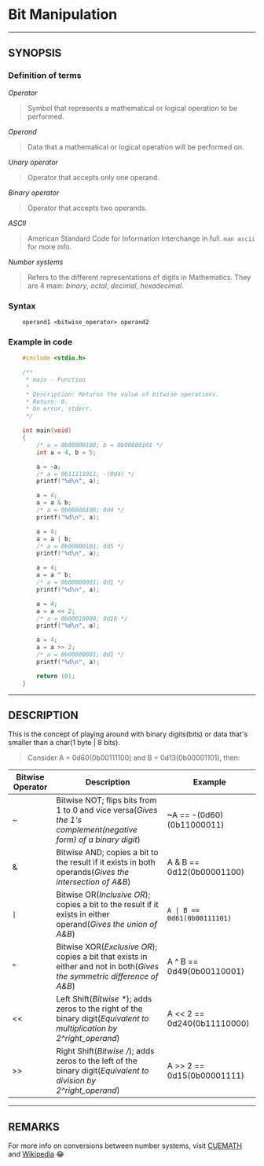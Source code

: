 # Bit Manipulation

-------------------------------------------------------------------------

## SYNOPSIS

### Definition of terms

_Operator_

> Symbol that represents a mathematical or logical operation to be performed.

_Operand_

> Data that a mathematical or logical operation will be performed on.

_Unary operator_

> Operator that accepts only one operand.

_Binary operator_

> Operator that accepts two operands.

_ASCII_

> American Standard Code for Information Interchange in full. `man ascii` for more info.

_Number systems_

> Refers to the different representations of digits in Mathematics. They are 4 main: *binary*, *octal*, *decimal*, *hexadecimal*.

### Syntax

```
	operand1 <bitwise_operator> operand2
```

### Example in code

```c
	#include <stdio.h>

	/**
	 * main - Function
	 *
	 * Description: Returns the value of bitwise operations.
	 * Return: 0.
	 * On error, stderr.
	 */

	int main(void)
	{
		/* a = 0b00000100; b = 0b00000101 */
		int a = 4, b = 5;

		a = ~a;
		/* a = 0b11111011; -(0d4) */
		printf("%d\n", a);

		a = 4;
		a = a & b;
		/* a = 0b00000100; 0d4 */
		printf("%d\n", a);

		a = 4;
		a = a | b;
		/* a = 0b00000101; 0d5 */
		printf("%d\n", a);

		a = 4;
		a = a ^ b;
		/* a = 0b00000001; 0d1 */
		printf("%d\n", a);

		a = 4;
		a = a << 2;
		/* a = 0b00010000; 0d16 */
		printf("%d\n", a);

		a = 4;
		a = a >> 2;
		/* a = 0b00000001; 0d1 */
		printf("%d\n", a);

		return (0);
	}
```

--------------------------------------------------------------------------

## DESCRIPTION

This is the concept of playing around with binary digits(bits) or data that's
smaller than a char(1 byte | 8 bits). 

> Consider A = 0d60(0b00111100) and B = 0d13(0b00001101), then:

| Bitwise Operator | Description | Example |
| -- | -- | -- |
| ~ | Bitwise NOT; flips bits from 1 to 0 and vice versa(*Gives the 1's complement(negative form) of a binary digit*) | ~A == -(0d60)(0b11000011) |
| & | Bitwise AND; copies a bit to the result if it exists in both operands(*Gives the intersection of A&B*) | A & B == 0d12(0b00001100) |
| <code>&#124;</code> | Bitwise OR(*Inclusive OR*); copies a bit to the result if it exists in either operand(*Gives the union of A&B*) | <code>A &#124; B == 0d61(0b00111101)</code> |
| ^ | Bitwise XOR(*Exclusive OR*); copies a bit that exists in either and not in both(*Gives the symmetric difference of A&B*) | A ^ B == 0d49(0b00110001) |
| << | Left Shift(_Bitwise *_); adds zeros to the right of the binary digit(*Equivalent to multiplication by 2^right_operand*) | A << 2 == 0d240(0b11110000) |
| >> | Right Shift(_Bitwise /_); adds zeros to the left of the binary digit(*Equivalent to division by 2^right_operand*) | A >> 2 == 0d15(0b00001111) |

--------------------------------------------------------------------------

## REMARKS

For more info on conversions between number systems, visit [CUEMATH](https://www.cuemath.com/numbers/number-systems) and [Wikipedia](https://en.wikipedia.org/wiki/Bitwise_operations_in_C) :joy:
